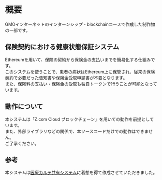# 概要
GMOインターネットのインターンシップ・blockchainコースで作成した制作物の一部です。

## 保険契約における健康状態保証システム  
Ethereumを用いて、保険の契約から保険金の支払いまでを簡易化する仕組みです。  
このシステムを使うことで、患者の病状はEthereum上に保管され、従来の保険契約で必要だった告知書や保険金受取申請書が不要となります。  
また、保険料の支払い・保険金の受取も独自トークンで行うことが可能となっています。  

## 動作について
本システムは「Z.com Cloud ブロックチェーン」を用いての動作を前提としています。  
また、外部ライブラリなどの関係で、本ソースコードだけでの動作はできません。  
ご了承ください。

## 参考
本システムは[医療カルテ共有システム](https://github.com/zcom-cloud-blockchain/oss-medical-record)に着想を得て作成させていただきました。  
